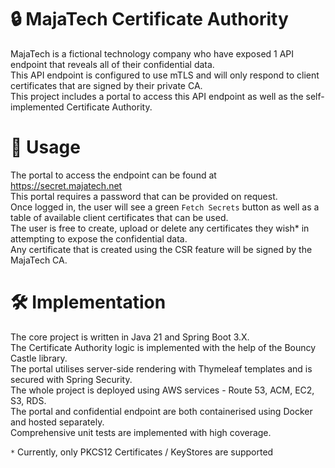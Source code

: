 # :lock: MajaTech Certificate Authority

MajaTech is a fictional technology company who have exposed 1 API endpoint that reveals all of their confidential data.  
This API endpoint is configured to use mTLS and will only respond to client certificates that are signed by their private CA.  
This project includes a portal to access this API endpoint as well as the self-implemented Certificate Authority.

# :floppy_disk: Usage

The portal to access the endpoint can be found at https://secret.majatech.net  
This portal requires a password that can be provided on request.  
Once logged in, the user will see a green `Fetch Secrets` button as well as a table of available client certificates that can be used.  
The user is free to create, upload or delete any certificates they wish* in attempting to expose the confidential data.  
Any certificate that is created using the CSR feature will be signed by the MajaTech CA.

# 🛠️ Implementation

The core project is written in Java 21 and Spring Boot 3.X.  
The Certificate Authority logic is implemented with the help of the Bouncy Castle library.  
The portal utilises server-side rendering with Thymeleaf templates and is secured with Spring Security.  
The whole project is deployed using AWS services - Route 53, ACM, EC2, S3, RDS.  
The portal and confidential endpoint are both containerised using Docker and hosted separately.  
Comprehensive unit tests are implemented with high coverage.  

`*` Currently, only PKCS12 Certificates / KeyStores are supported
